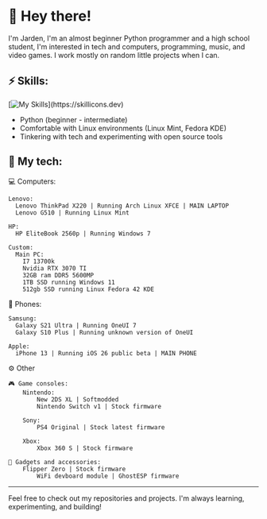 # 👋 Hey there!
I'm Jarden, I'm an almost beginner Python programmer and a high school student, I'm interested in tech and computers, programming, music, and video games. I work mostly on random little projects when I can.

## ⚡ Skills:

[![My Skills](https://skillicons.dev/icons?i=py,mint,)](https://skillicons.dev)

- Python (beginner - intermediate)
- Comfortable with Linux environments (Linux Mint, Fedora KDE)
- Tinkering with tech and experimenting with open source tools


## 📱 My tech:

💻 Computers:

    Lenovo:
      Lenovo ThinkPad X220 | Running Arch Linux XFCE | MAIN LAPTOP
      Lenovo G510 | Running Linux Mint
      
    HP:
      HP EliteBook 2560p | Running Windows 7
  
    Custom: 
      Main PC:
        I7 13700k
        Nvidia RTX 3070 TI
        32GB ram DDR5 5600MP
        1TB SSD running Windows 11
        512gb SSD running Linux Fedora 42 KDE

📱 Phones:

    Samsung:
      Galaxy S21 Ultra | Running OneUI 7
      Galaxy S10 Plus | Running unknown version of OneUI

    Apple:
      iPhone 13 | Running iOS 26 public beta | MAIN PHONE

⚙️ Other

    🎮 Game consoles:
        Nintendo:
            New 2DS XL | Softmodded
            Nintendo Switch v1 | Stock firmware
        
        Sony:
            PS4 Original | Stock latest firmware
        
        Xbox:
            Xbox 360 S | Stock firmware

    📼 Gadgets and accessories:
        Flipper Zero | Stock firmware
            WiFi devboard module | GhostESP firmware
        
---

Feel free to check out my repositories and projects. I'm always learning, experimenting, and building!
<!---
Jardennn/Jardennn is a ✨ special ✨ repository because its `README.md` (this file) appears on your GitHub profile.
You can click the Preview link to take a look at your changes.
--->

